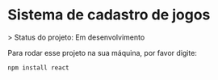 <h1>Sistema de cadastro de jogos </h1>
> Status do projeto: Em desenvolvimento

Para rodar esse projeto na sua máquina, por favor digite:
```
npm install react
```
